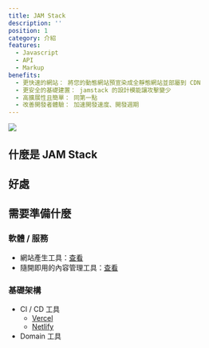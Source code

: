 ```yaml
---
title: JAM Stack
description: ''
position: 1
category: 介紹
features:
  - Javascript
  - API
  - Markup
benefits:
  - 更快速的網站： 將您的動態網站預宣染成全靜態網站並部屬到 CDN
  - 更安全的基礎建置： jamstack 的設計模能讓攻擊變少
  - 高擴展性且簡單： 同第一點
  - 改善開發者體驗： 加速開發速度、開發週期
---
```


<img src="/preview.png" class="light-img dark-img" />

## 什麼是 JAM Stack

<list :items="features"></list>

## 好處

<list :items="benefits"></list>

## 需要準備什麼

### 軟體 / 服務

- 網站產生工具：[查看](https://www.staticgen.com/)
- 隨開即用的內容管理工具：[查看](https://headlesscms.org/)

### 基礎架構

- CI / CD 工具
  - [Vercel](https://vercel.com/home)
  - [Netlify](https://www.netlify.com/)
- Domain 工具
